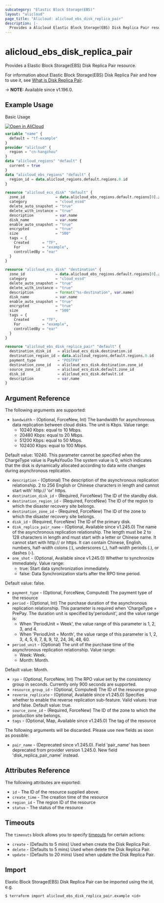 ```yaml
---
subcategory: "Elastic Block Storage(EBS)"
layout: "alicloud"
page_title: "Alicloud: alicloud_ebs_disk_replica_pair"
description: |-
  Provides a Alicloud Elastic Block Storage(EBS) Disk Replica Pair resource.
---
```


# alicloud_ebs_disk_replica_pair

Provides a Elastic Block Storage(EBS) Disk Replica Pair resource.



For information about Elastic Block Storage(EBS) Disk Replica Pair and how to use it, see [What is Disk Replica Pair](https://www.alibabacloud.com/help/en/ecs/developer-reference/api-ebs-2021-07-30-creatediskreplicapair).

-> **NOTE:** Available since v1.196.0.

## Example Usage

Basic Usage

<div style="display: block;margin-bottom: 40px;"><div class="oics-button" style="float: right;position: absolute;margin-bottom: 10px;">
  <a href="https://api.aliyun.com/terraform?resource=alicloud_ebs_disk_replica_pair&exampleId=e7b6f5df-04a7-24cb-0d99-60580ff8c4a41b721f93&activeTab=example&spm=docs.r.ebs_disk_replica_pair.0.e7b6f5df04&intl_lang=EN_US" target="_blank">
    <img alt="Open in AliCloud" src="https://img.alicdn.com/imgextra/i1/O1CN01hjjqXv1uYUlY56FyX_!!6000000006049-55-tps-254-36.svg" style="max-height: 44px; max-width: 100%;">
  </a>
</div></div>

```terraform
variable "name" {
  default = "tf-example"
}
provider "alicloud" {
  region = "cn-hangzhou"
}
data "alicloud_regions" "default" {
  current = true
}
data "alicloud_ebs_regions" "default" {
  region_id = data.alicloud_regions.default.regions.0.id
}

resource "alicloud_ecs_disk" "default" {
  zone_id              = data.alicloud_ebs_regions.default.regions[0].zones[0].zone_id
  category             = "cloud_essd"
  delete_auto_snapshot = "true"
  delete_with_instance = "true"
  description          = var.name
  disk_name            = var.name
  enable_auto_snapshot = "true"
  encrypted            = "true"
  size                 = "500"
  tags = {
    Created      = "TF",
    For          = "example",
    controlledBy = "ear"
  }
}

resource "alicloud_ecs_disk" "destination" {
  zone_id              = data.alicloud_ebs_regions.default.regions[0].zones[1].zone_id
  category             = "cloud_essd"
  delete_auto_snapshot = "true"
  delete_with_instance = "true"
  description          = format("%s-destination", var.name)
  disk_name            = var.name
  enable_auto_snapshot = "true"
  encrypted            = "true"
  size                 = "500"
  tags = {
    Created      = "TF",
    For          = "example",
    controlledBy = "ear"
  }
}

resource "alicloud_ebs_disk_replica_pair" "default" {
  destination_disk_id   = alicloud_ecs_disk.destination.id
  destination_region_id = data.alicloud_regions.default.regions.0.id
  payment_type          = "POSTPAY"
  destination_zone_id   = alicloud_ecs_disk.destination.zone_id
  source_zone_id        = alicloud_ecs_disk.default.zone_id
  disk_id               = alicloud_ecs_disk.default.id
  description           = var.name
}
```

## Argument Reference

The following arguments are supported:
* `bandwidth` - (Optional, ForceNew, Int) The bandwidth for asynchronous data replication between cloud disks. The unit is Kbps. Value range:
  - 10240 Kbps: equal to 10 Mbps.
  - 20480 Kbps: equal to 20 Mbps.
  - 51200 Kbps: equal to 50 Mbps.
  - 102400 Kbps: equal to 100 Mbps.

Default value: 10240.
This parameter cannot be specified when the ChargeType value is PayAsYouGo The system value is 0, which indicates that the disk is dynamically allocated according to data write changes during asynchronous replication.
* `description` - (Optional) The description of the asynchronous replication relationship. 2 to 256 English or Chinese characters in length and cannot start with' http:// 'or' https.
* `destination_disk_id` - (Required, ForceNew) The ID of the standby disk.
* `destination_region_id` - (Required, ForceNew) The ID of the region to which the disaster recovery site belongs.
* `destination_zone_id` - (Required, ForceNew) The ID of the zone to which the disaster recovery site belongs.
* `disk_id` - (Required, ForceNew) The ID of the primary disk.
* `disk_replica_pair_name` - (Optional, Available since v1.245.0) The name of the asynchronous replication relationship. The length must be 2 to 128 characters in length and must start with a letter or Chinese name. It cannot start with http:// or https. It can contain Chinese, English, numbers, half-width colons (:), underscores (_), half-width periods (.), or dashes (-).
* `one_shot` - (Optional, Available since v1.245.0) Whether to synchronize immediately. Value range:
  - true: Start data synchronization immediately.
  - false: Data Synchronization starts after the RPO time period.

Default value: false.
* `payment_type` - (Optional, ForceNew, Computed) The payment type of the resource
* `period` - (Optional, Int) The purchase duration of the asynchronous replication relationship. This parameter is required when 'ChargeType = PrePay. The duration unit is specified by'periodunit', and the value range is:
  - When 'PeriodUnit = Week', the value range of this parameter is 1, 2, 3, and 4.
  - When 'PeriodUnit = Month', the value range of this parameter is 1, 2, 3, 4, 5, 6, 7, 8, 9, 12, 24, 36, 48, 60.
* `period_unit` - (Optional) The unit of the purchase time of the asynchronous replication relationship. Value range:
  - Week: Week.
  - Month: Month.

Default value: Month.
* `rpo` - (Optional, ForceNew, Int) The RPO value set by the consistency group in seconds. Currently only 900 seconds are supported.
* `resource_group_id` - (Optional, Computed) The ID of the resource group
* `reverse_replicate` - (Optional, Available since v1.245.0) Specifies whether to enable the reverse replication sub-feature. Valid values: true and false. Default value: true.
* `source_zone_id` - (Required, ForceNew) The ID of the zone to which the production site belongs.
* `tags` - (Optional, Map, Available since v1.245.0) The tag of the resource

The following arguments will be discarded. Please use new fields as soon as possible:
* `pair_name` - (Deprecated since v1.245.0). Field 'pair_name' has been deprecated from provider version 1.245.0. New field 'disk_replica_pair_name' instead.

## Attributes Reference

The following attributes are exported:
* `id` - The ID of the resource supplied above.
* `create_time` - The creation time of the resource
* `region_id` - The region ID  of the resource
* `status` - The status of the resource

## Timeouts

The `timeouts` block allows you to specify [timeouts](https://www.terraform.io/docs/configuration-0-11/resources.html#timeouts) for certain actions:
* `create` - (Defaults to 5 mins) Used when create the Disk Replica Pair.
* `delete` - (Defaults to 5 mins) Used when delete the Disk Replica Pair.
* `update` - (Defaults to 20 mins) Used when update the Disk Replica Pair.

## Import

Elastic Block Storage(EBS) Disk Replica Pair can be imported using the id, e.g.

```shell
$ terraform import alicloud_ebs_disk_replica_pair.example <id>
```
